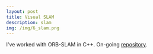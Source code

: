 ```yaml
---
layout: post
title: Visual SLAM
description: slam
img: /img/6_slam.png
---
```


I've worked with ORB-SLAM in C++. On-going [repository](https://github.com/lefthandwriter/orbslam2).

